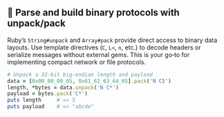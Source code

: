 ## 🔬 Parse and build binary protocols with unpack/pack

Ruby’s `String#unpack` and `Array#pack` provide direct access to binary data layouts. Use template directives (`C`, `L<`, `n`, etc.) to decode headers or serialize messages without external gems. This is your go‑to for implementing compact network or file protocols.

```ruby
# Unpack a 32-bit big‑endian length and payload
data = [0x00_00_00_05, 0x61_62_63_64_65].pack('N C5')
length, *bytes = data.unpack('N C*')
payload = bytes.pack('C*')
puts length     # => 5
puts payload    # => "abcde"
```
